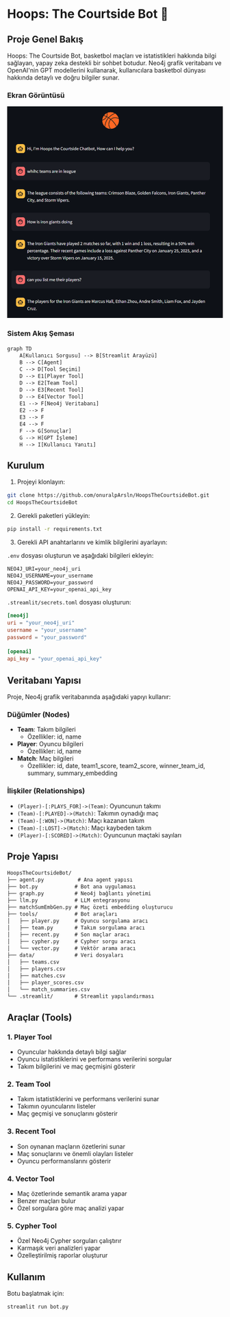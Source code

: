 # Hoops: The Courtside Bot 🏀

## Proje Genel Bakış

Hoops: The Courtside Bot, basketbol maçları ve istatistikleri hakkında bilgi sağlayan, yapay zeka destekli bir sohbet botudur. Neo4j grafik veritabanı ve OpenAI'nin GPT modellerini kullanarak, kullanıcılara basketbol dünyası hakkında detaylı ve doğru bilgiler sunar.


### Ekran Görüntüsü

![Alt text](imgs/hoops.png)

### Sistem Akış Şeması

```mermaid
graph TD
    A[Kullanıcı Sorgusu] --> B[Streamlit Arayüzü]
    B --> C[Agent]
    C --> D[Tool Seçimi]
    D --> E1[Player Tool]
    D --> E2[Team Tool]
    D --> E3[Recent Tool]
    D --> E4[Vector Tool]
    E1 --> F[Neo4j Veritabanı]
    E2 --> F
    E3 --> F
    E4 --> F
    F --> G[Sonuçlar]
    G --> H[GPT İşleme]
    H --> I[Kullanıcı Yanıtı]
```

## Kurulum

1. Projeyi klonlayın:
```bash
git clone https://github.com/onuralpArsln/HoopsTheCourtsideBot.git
cd HoopsTheCourtsideBot
```

2. Gerekli paketleri yükleyin:
```bash
pip install -r requirements.txt
```

3. Gerekli API anahtarlarını ve kimlik bilgilerini ayarlayın:

`.env` dosyası oluşturun ve aşağıdaki bilgileri ekleyin:
```
NEO4J_URI=your_neo4j_uri
NEO4J_USERNAME=your_username
NEO4J_PASSWORD=your_password
OPENAI_API_KEY=your_openai_api_key
```

`.streamlit/secrets.toml` dosyası oluşturun:
```toml
[neo4j]
uri = "your_neo4j_uri"
username = "your_username"
password = "your_password"

[openai]
api_key = "your_openai_api_key"
```

## Veritabanı Yapısı

Proje, Neo4j grafik veritabanında aşağıdaki yapıyı kullanır:

### Düğümler (Nodes)
- **Team**: Takım bilgileri
  - Özellikler: id, name
- **Player**: Oyuncu bilgileri
  - Özellikler: id, name
- **Match**: Maç bilgileri
  - Özellikler: id, date, team1_score, team2_score, winner_team_id, summary, summary_embedding

### İlişkiler (Relationships)
- `(Player)-[:PLAYS_FOR]->(Team)`: Oyuncunun takımı
- `(Team)-[:PLAYED]->(Match)`: Takımın oynadığı maç
- `(Team)-[:WON]->(Match)`: Maçı kazanan takım
- `(Team)-[:LOST]->(Match)`: Maçı kaybeden takım
- `(Player)-[:SCORED]->(Match)`: Oyuncunun maçtaki sayıları

## Proje Yapısı

```
HoopsTheCourtsideBot/
├── agent.py           # Ana agent yapısı
├── bot.py            # Bot ana uygulaması
├── graph.py          # Neo4j bağlantı yönetimi
├── llm.py            # LLM entegrasyonu
├── matchSumEmbGen.py # Maç özeti embedding oluşturucu
├── tools/            # Bot araçları
│   ├── player.py     # Oyuncu sorgulama aracı
│   ├── team.py       # Takım sorgulama aracı
│   ├── recent.py     # Son maçlar aracı
│   ├── cypher.py     # Cypher sorgu aracı
│   └── vector.py     # Vektör arama aracı
├── data/             # Veri dosyaları
│   ├── teams.csv
│   ├── players.csv
│   ├── matches.csv
│   ├── player_scores.csv
│   └── match_summaries.csv
└── .streamlit/       # Streamlit yapılandırması
```

## Araçlar (Tools)

### 1. Player Tool
- Oyuncular hakkında detaylı bilgi sağlar
- Oyuncu istatistiklerini ve performans verilerini sorgular
- Takım bilgilerini ve maç geçmişini gösterir

### 2. Team Tool
- Takım istatistiklerini ve performans verilerini sunar
- Takımın oyuncularını listeler
- Maç geçmişi ve sonuçlarını gösterir

### 3. Recent Tool
- Son oynanan maçların özetlerini sunar
- Maç sonuçlarını ve önemli olayları listeler
- Oyuncu performanslarını gösterir

### 4. Vector Tool
- Maç özetlerinde semantik arama yapar
- Benzer maçları bulur
- Özel sorgulara göre maç analizi yapar

### 5. Cypher Tool
- Özel Neo4j Cypher sorguları çalıştırır
- Karmaşık veri analizleri yapar
- Özelleştirilmiş raporlar oluşturur

## Kullanım

Botu başlatmak için:
```bash
streamlit run bot.py
```
